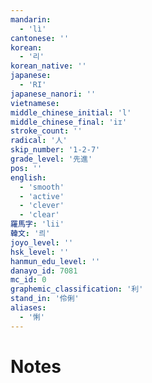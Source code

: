 ```yaml
---
mandarin:
  - 'lì'
cantonese: ''
korean:
  - '리'
korean_native: ''
japanese:
  - 'RI'
japanese_nanori: ''
vietnamese:
middle_chinese_initial: 'l'
middle_chinese_final: 'iɪ'
stroke_count: ''
radical: '人'
skip_number: '1-2-7'
grade_level: '先進'
pos: ''
english:
  - 'smooth'
  - 'active'
  - 'clever'
  - 'clear'
羅馬字: 'lii'
韓文: '릐'
joyo_level: ''
hsk_level: ''
hanmun_edu_level: ''
danayo_id: 7081
mc_id: 0
graphemic_classification: '利'
stand_in: '伶俐'
aliases:
  - '悧'
---
```


# Notes
